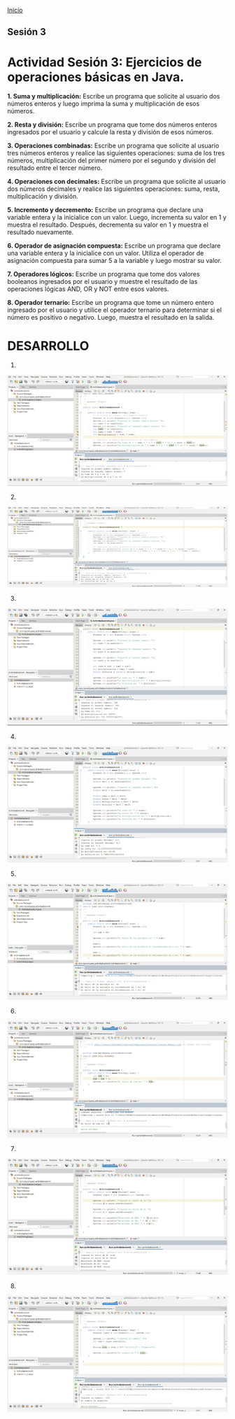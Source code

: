 <!-- No borrar o modificar -->
[Inicio](./index.md)

## Sesión 3 


<!-- Su documentación aquí -->

# Actividad Sesión 3: Ejercicios de operaciones básicas en Java.

**1. Suma y multiplicación:** Escribe un programa que solicite al usuario dos números enteros y luego imprima la suma y multiplicación de esos números.

**2. Resta y división:** Escribe un programa que tome dos números enteros ingresados por el usuario y calcule la resta y división de esos números.

**3. Operaciones combinadas:** Escribe un programa que solicite al usuario tres números enteros y realice las siguientes operaciones: suma de los tres números, multiplicación del primer número por el segundo y división del resultado entre el tercer número.

**4. Operaciones con decimales:** Escribe un programa que solicite al usuario dos números decimales y realice las siguientes operaciones: suma, resta, multiplicación y división.

**5. Incremento y decremento:** Escribe un programa que declare una variable entera y la inicialice con un valor. Luego, incrementa su valor en 1 y muestra el resultado. Después, decrementa su valor en 1 y muestra el resultado nuevamente.

**6. Operador de asignación compuesta:** Escribe un programa que declare una variable entera y la inicialice con un valor. Utiliza el operador de asignación compuesta para sumar 5 a la variable y luego mostrar su valor.

**7. Operadores lógicos:** Escribe un programa que tome dos valores booleanos ingresados por el usuario y muestre el resultado de las operaciones lógicas AND, OR y NOT entre esos valores.

**8. Operador ternario:** Escribe un programa que tome un número entero ingresado por el usuario y utilice el operador ternario para determinar si el número es positivo o negativo. Luego, muestra el resultado en la salida.

# DESARROLLO

1. 
![Alt text](image.png)

2. 
![Alt text](image-1.png)

3. 
![Alt text](image-2.png)

4. 
![Alt text](image-3.png)

5. 
![Alt text](image-4.png)

6. 
![Alt text](image-5.png)

7. 
![Alt text](image-6.png)

8. 
![Alt text](image-7.png)




